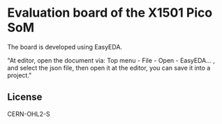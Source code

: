 # Evaluation board of the X1501 Pico SoM

The board is developed using EasyEDA. 

"At editor, open the document via: Top menu - File - Open - EasyEDA... , and select the json file, then open it at the editor, you can save it into a project."

## License

CERN-OHL2-S 
